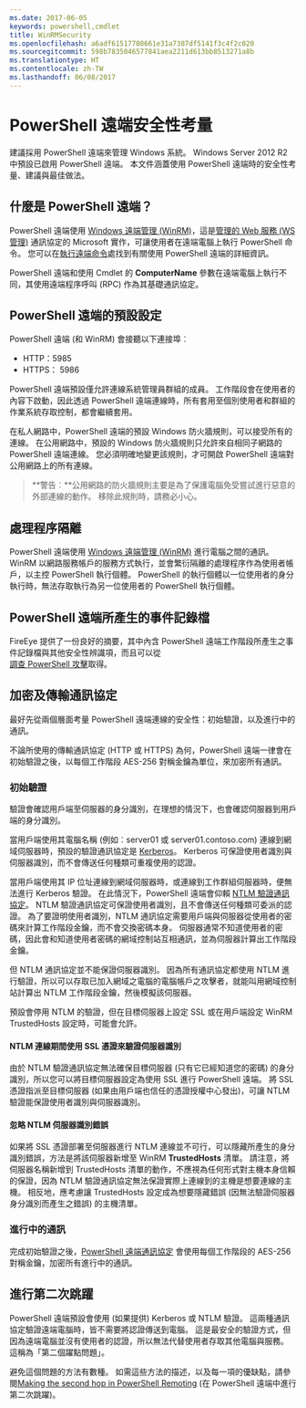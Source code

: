 ```yaml
---
ms.date: 2017-06-05
keywords: powershell,cmdlet
title: WinRMSecurity
ms.openlocfilehash: a6adf61517708661e31a7387df5141f3c4f2c020
ms.sourcegitcommit: 598b7835046577841aea2211d613bb8513271a8b
ms.translationtype: HT
ms.contentlocale: zh-TW
ms.lasthandoff: 06/08/2017
---
```

# <a name="powershell-remoting-security-considerations"></a>PowerShell 遠端安全性考量

建議採用 PowerShell 遠端來管理 Windows 系統。 Windows Server 2012 R2 中預設已啟用 PowerShell 遠端。 本文件涵蓋使用 PowerShell 遠端時的安全性考量、建議與最佳做法。

## <a name="what-is-powershell-remoting"></a>什麼是 PowerShell 遠端？

PowerShell 遠端使用 [Windows 遠端管理 (WinRM)](https://msdn.microsoft.com/en-us/library/windows/desktop/aa384426.aspx)，這是[管理的 Web 服務 (WS 管理)](http://www.dmtf.org/sites/default/files/standards/documents/DSP0226_1.2.0.pdf) 通訊協定的 Microsoft 實作，可讓使用者在遠端電腦上執行 PowerShell 命令。 您可以在[執行遠端命令](https://technet.microsoft.com/en-us/library/dd819505.aspx)處找到有關使用 PowerShell 遠端的詳細資訊。

PowerShell 遠端和使用 Cmdlet 的 **ComputerName** 參數在遠端電腦上執行不同，其使用遠端程序呼叫 (RPC) 作為其基礎通訊協定。

##  <a name="powershell-remoting-default-settings"></a>PowerShell 遠端的預設設定

PowerShell 遠端 (和 WinRM) 會接聽以下連接埠︰

- HTTP：5985
- HTTPS： 5986

PowerShell 遠端預設僅允許連線系統管理員群組的成員。 工作階段會在使用者的內容下啟動，因此透過 PowerShell 遠端連線時，所有套用至個別使用者和群組的作業系統存取控制，都會繼續套用。

在私人網路中，PowerShell 遠端的預設 Windows 防火牆規則，可以接受所有的連線。 在公用網路中，預設的 Windows 防火牆規則只允許來自相同子網路的 PowerShell 遠端連線。 您必須明確地變更該規則，才可開啟 PowerShell 遠端對公用網路上的所有連線。

>**警告︰**公用網路的防火牆規則主要是為了保護電腦免受嘗試進行惡意的外部連線的動作。 移除此規則時，請務必小心。

## <a name="process-isolation"></a>處理程序隔離

PowerShell 遠端使用 [Windows 遠端管理 (WinRM)](https://msdn.microsoft.com/en-us/library/windows/desktop/aa384426) 進行電腦之間的通訊。 WinRM 以網路服務帳戶的服務方式執行，並會繁衍隔離的處理程序作為使用者帳戶，以主控 PowerShell 執行個體。 PowerShell 的執行個體以一位使用者的身分執行時，無法存取執行為另一位使用者的 PowerShell 執行個體。

## <a name="event-logs-generated-by-powershell-remoting"></a>PowerShell 遠端所產生的事件記錄檔

FireEye 提供了一份良好的摘要，其中內含 PowerShell 遠端工作階段所產生之事件記錄檔與其他安全性辨識項，而且可以從  
[調查 PowerShell 攻擊](https://www.fireeye.com/content/dam/fireeye-www/global/en/solutions/pdfs/wp-lazanciyan-investigating-powershell-attacks.pdf)取得。

## <a name="encryption-and-transport-protocols"></a>加密及傳輸通訊協定

最好先從兩個層面考量 PowerShell 遠端連線的安全性：初始驗證，以及進行中的通訊。 

不論所使用的傳輸通訊協定 (HTTP 或 HTTPS) 為何，PowerShell 遠端一律會在初始驗證之後，以每個工作階段 AES-256 對稱金鑰為單位，來加密所有通訊。
    
### <a name="initial-authentication"></a>初始驗證

驗證會確認用戶端至伺服器的身分識別，在理想的情況下，也會確認伺服器到用戶端的身分識別。
    
當用戶端使用其電腦名稱 (例如︰server01 或 server01.contoso.com) 連線到網域伺服器時，預設的驗證通訊協定是 [Kerberos](https://msdn.microsoft.com/en-us/library/windows/desktop/aa378747.aspx)。
Kerberos 可保證使用者識別與伺服器識別，而不會傳送任何種類可重複使用的認證。

當用戶端使用其 IP 位址連線到網域伺服器時，或連線到工作群組伺服器時，便無法進行 Kerberos 驗證。 在此情況下，PowerShell 遠端會仰賴 [NTLM 驗證通訊協定](https://msdn.microsoft.com/en-us/library/windows/desktop/aa378749.aspx)。 NTLM 驗證通訊協定可保證使用者識別，且不會傳送任何種類可委派的認證。 為了要證明使用者識別，NTLM 通訊協定需要用戶端與伺服器從使用者的密碼來計算工作階段金鑰，而不會交換密碼本身。 伺服器通常不知道使用者的密碼，因此會和知道使用者密碼的網域控制站互相通訊，並為伺服器計算出工作階段金鑰。 
      
但 NTLM 通訊協定並不能保證伺服器識別。 因為所有通訊協定都使用 NTLM 進行驗證，所以可以存取已加入網域之電腦的電腦帳戶之攻擊者，就能叫用網域控制站計算出 NTLM 工作階段金鑰，然後模擬該伺服器。

預設會停用 NTLM 的驗證，但在目標伺服器上設定 SSL 或在用戶端設定 WinRM TrustedHosts 設定時，可能會允許。
    
#### <a name="using-ssl-certificates-to-validate-server-identity-during-ntlm-based-connections"></a>NTLM 連線期間使用 SSL 憑證來驗證伺服器識別

由於 NTLM 驗證通訊協定無法確保目標伺服器 (只有它已經知道您的密碼) 的身分識別，所以您可以將目標伺服器設定為使用 SSL 進行 PowerShell 遠端。 將 SSL 憑證指派至目標伺服器 (如果由用戶端也信任的憑證授權中心發出)，可讓 NTLM 驗證能保證使用者識別與伺服器識別。
    
#### <a name="ignoring-ntlm-based-server-identity-errors"></a>忽略 NTLM 伺服器識別錯誤
      
如果將 SSL 憑證部署至伺服器進行 NTLM 連線並不可行，可以隱藏所產生的身分識別錯誤，方法是將該伺服器新增至 WinRM **TrustedHosts** 清單。 請注意，將伺服器名稱新增到 TrustedHosts 清單的動作，不應視為任何形式對主機本身信賴的保證，因為 NTLM 驗證通訊協定無法保證實際上連線到的主機是想要連線的主機。
相反地，應考慮讓 TrustedHosts 設定成為想要隱藏錯誤 (因無法驗證伺服器身分識別而產生之錯誤) 的主機清單。
    
    
### <a name="ongoing-communication"></a>進行中的通訊

完成初始驗證之後，[PowerShell 遠端通訊協定](https://msdn.microsoft.com/en-us/library/dd357801.aspx) 會使用每個工作階段的 AES-256 對稱金鑰，加密所有進行中的通訊。  


## <a name="making-the-second-hop"></a>進行第二次跳躍

PowerShell 遠端預設會使用 (如果提供) Kerberos 或 NTLM 驗證。 這兩種通訊協定驗證遠端電腦時，皆不需要將認證傳送到電腦。
這是最安全的驗證方式，但因為遠端電腦並沒有使用者的認證，所以無法代替使用者存取其他電腦與服務。 這稱為「第二個躍點問題」。

避免這個問題的方法有數種。 如需這些方法的描述，以及每一項的優缺點，請參閱[Making the second hop in PowerShell Remoting](PS-remoting-second-hop.md) (在 PowerShell 遠端中進行第二次跳躍)。










